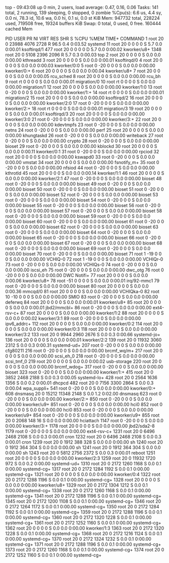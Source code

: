 top - 09:43:08 up 0 min,  2 users,  load average: 0.47, 0.16, 0.06
Tasks: 141 total,   2 running, 139 sleeping,   0 stopped,   0 zombie
%Cpu(s):  6.6 us,  4.4 sy,  0.0 ni, 78.3 id, 10.6 wa,  0.0 hi,  0.1 si,  0.0 st
KiB Mem:    947732 total,   228224 used,   719508 free,    19324 buffers
KiB Swap:        0 total,        0 used,        0 free.   160444 cached Mem

  PID USER      PR  NI    VIRT    RES    SHR S  %CPU %MEM     TIME+ COMMAND
    1 root      20   0   23988   4076   2728 R  96.5  0.4   0:03.52 systemd
   11 root      20   0       0      0      0 S   5.7  0.0   0:00.01 ksoftirqd/1
  477 root      20   0       0      0      0 D   5.7  0.0   0:00.02 kworker/u8+
 1348 root      20   0    5108   2396   2096 R   5.7  0.3   0:00.03 top
    2 root      20   0       0      0      0 S   0.0  0.0   0:00.00 kthreadd
    3 root      20   0       0      0      0 S   0.0  0.0   0:00.01 ksoftirqd/0
    4 root      20   0       0      0      0 S   0.0  0.0   0:00.03 kworker/0:0
    5 root       0 -20       0      0      0 S   0.0  0.0   0:00.00 kworker/0:+
    6 root      20   0       0      0      0 S   0.0  0.0   0:00.04 kworker/u8+
    7 root      20   0       0      0      0 S   0.0  0.0   0:00.05 rcu_sched
    8 root      20   0       0      0      0 S   0.0  0.0   0:00.00 rcu_bh
    9 root      rt   0       0      0      0 S   0.0  0.0   0:00.01 migration/0
   10 root      rt   0       0      0      0 S   0.0  0.0   0:00.00 migration/1
   12 root      20   0       0      0      0 S   0.0  0.0   0:00.00 kworker/1:0
   13 root       0 -20       0      0      0 S   0.0  0.0   0:00.00 kworker/1:+
   14 root      rt   0       0      0      0 S   0.0  0.0   0:00.01 migration/2
   15 root      20   0       0      0      0 S   0.0  0.0   0:00.00 ksoftirqd/2
   16 root      20   0       0      0      0 S   0.0  0.0   0:00.00 kworker/2:0
   17 root       0 -20       0      0      0 S   0.0  0.0   0:00.00 kworker/2:+
   18 root      rt   0       0      0      0 S   0.0  0.0   0:00.01 migration/3
   19 root      20   0       0      0      0 S   0.0  0.0   0:00.01 ksoftirqd/3
   20 root      20   0       0      0      0 S   0.0  0.0   0:00.00 kworker/3:0
   21 root       0 -20       0      0      0 S   0.0  0.0   0:00.00 kworker/3:+
   22 root      20   0       0      0      0 S   0.0  0.0   0:00.00 kdevtmpfs
   23 root       0 -20       0      0      0 S   0.0  0.0   0:00.00 netns
   24 root       0 -20       0      0      0 S   0.0  0.0   0:00.00 perf
   25 root      20   0       0      0      0 S   0.0  0.0   0:00.00 khungtaskd
   26 root       0 -20       0      0      0 S   0.0  0.0   0:00.00 writeback
   27 root       0 -20       0      0      0 S   0.0  0.0   0:00.00 crypto
   28 root       0 -20       0      0      0 S   0.0  0.0   0:00.00 bioset
   29 root       0 -20       0      0      0 S   0.0  0.0   0:00.00 kblockd
   30 root      20   0       0      0      0 S   0.0  0.0   0:00.11 kworker/0:1
   31 root       0 -20       0      0      0 S   0.0  0.0   0:00.00 rpciod
   32 root      20   0       0      0      0 S   0.0  0.0   0:00.00 kswapd0
   33 root       0 -20       0      0      0 S   0.0  0.0   0:00.00 vmstat
   34 root      20   0       0      0      0 S   0.0  0.0   0:00.00 fsnotify_m+
   35 root       0 -20       0      0      0 S   0.0  0.0   0:00.00 nfsiod
   44 root       0 -20       0      0      0 S   0.0  0.0   0:00.00 kthrotld
   45 root      20   0       0      0      0 S   0.0  0.0   0:00.14 kworker/1:1
   46 root      20   0       0      0      0 S   0.0  0.0   0:00.00 kworker/2:1
   47 root       0 -20       0      0      0 S   0.0  0.0   0:00.00 bioset
   48 root       0 -20       0      0      0 S   0.0  0.0   0:00.00 bioset
   49 root       0 -20       0      0      0 S   0.0  0.0   0:00.00 bioset
   50 root       0 -20       0      0      0 S   0.0  0.0   0:00.00 bioset
   51 root       0 -20       0      0      0 S   0.0  0.0   0:00.00 bioset
   52 root       0 -20       0      0      0 S   0.0  0.0   0:00.00 bioset
   53 root       0 -20       0      0      0 S   0.0  0.0   0:00.00 bioset
   54 root       0 -20       0      0      0 S   0.0  0.0   0:00.00 bioset
   55 root       0 -20       0      0      0 S   0.0  0.0   0:00.00 bioset
   56 root       0 -20       0      0      0 S   0.0  0.0   0:00.00 bioset
   57 root       0 -20       0      0      0 S   0.0  0.0   0:00.00 bioset
   58 root       0 -20       0      0      0 S   0.0  0.0   0:00.00 bioset
   59 root       0 -20       0      0      0 S   0.0  0.0   0:00.00 bioset
   60 root       0 -20       0      0      0 S   0.0  0.0   0:00.00 bioset
   61 root       0 -20       0      0      0 S   0.0  0.0   0:00.00 bioset
   62 root       0 -20       0      0      0 S   0.0  0.0   0:00.00 bioset
   63 root       0 -20       0      0      0 S   0.0  0.0   0:00.00 bioset
   64 root       0 -20       0      0      0 S   0.0  0.0   0:00.00 bioset
   65 root       0 -20       0      0      0 S   0.0  0.0   0:00.00 bioset
   66 root       0 -20       0      0      0 S   0.0  0.0   0:00.00 bioset
   67 root       0 -20       0      0      0 S   0.0  0.0   0:00.00 bioset
   68 root       0 -20       0      0      0 S   0.0  0.0   0:00.00 bioset
   69 root       0 -20       0      0      0 S   0.0  0.0   0:00.00 bioset
   70 root       0 -20       0      0      0 S   0.0  0.0   0:00.00 bioset
   71 root       1 -19       0      0      0 S   0.0  0.0   0:00.00 VCHIQ-0
   72 root       1 -19       0      0      0 S   0.0  0.0   0:00.00 VCHIQr-0
   73 root       0 -20       0      0      0 S   0.0  0.0   0:00.00 VCHIQs-0
   74 root       0 -20       0      0      0 S   0.0  0.0   0:00.00 iscsi_eh
   75 root       0 -20       0      0      0 S   0.0  0.0   0:00.00 dwc_otg
   76 root       0 -20       0      0      0 S   0.0  0.0   0:00.00 DWC Notifi+
   77 root      20   0       0      0      0 S   0.0  0.0   0:00.06 kworker/u8+
   78 root     -51   0       0      0      0 S   0.0  0.0   0:00.01 irq/92-mmc1
   79 root       0 -20       0      0      0 S   0.0  0.0   0:00.00 bioset
   80 root      20   0       0      0      0 S   0.0  0.0   0:00.36 mmcqd/0
   81 root      20   0       0      0      0 S   0.0  0.0   0:00.00 VCHIQka-0
   82 root      10 -10       0      0      0 S   0.0  0.0   0:00.00 SMIO
   83 root       0 -20       0      0      0 S   0.0  0.0   0:00.00 deferwq
   84 root      20   0       0      0      0 S   0.0  0.0   0:00.01 kworker/u8+
   85 root      20   0       0      0      0 S   0.0  0.0   0:00.01 jbd2/mmcbl+
   86 root       0 -20       0      0      0 S   0.0  0.0   0:00.00 ext4-rsv-c+
   87 root      20   0       0      0      0 S   0.0  0.0   0:00.00 kworker/1:2
   88 root      20   0       0      0      0 S   0.0  0.0   0:00.02 kworker/3:1
   89 root       0 -20       0      0      0 S   0.0  0.0   0:00.00 ipv6_addrc+
  112 root      20   0       0      0      0 S   0.0  0.0   0:00.00 kworker/0:2
  114 root      20   0       0      0      0 S   0.0  0.0   0:00.00 kworker/0:3
  118 root      20   0       0      0      0 S   0.0  0.0   0:00.00 kworker/3:2
  133 root      20   0    9944   2960   2676 S   0.0  0.3   0:00.66 systemd-jo+
  136 root      20   0       0      0      0 S   0.0  0.0   0:00.01 kworker/2:2
  139 root      20   0   11932   3060   2312 S   0.0  0.3   0:00.31 systemd-ud+
  207 root       0 -20       0      0      0 S   0.0  0.0   0:00.00 cfg80211
  216 root       0 -20       0      0      0 S   0.0  0.0   0:00.00 brcmf_wq/m+
  217 root      20   0       0      0      0 S   0.0  0.0   0:00.00 scsi_eh_0
  218 root       0 -20       0      0      0 S   0.0  0.0   0:00.00 scsi_tmf_0
  219 root      20   0       0      0      0 S   0.0  0.0   0:00.02 usb-storage
  220 root      20   0       0      0      0 S   0.0  0.0   0:00.00 brcmf_wdog+
  317 root       0 -20       0      0      0 S   0.0  0.0   0:00.00 bioset
  323 root       0 -20       0      0      0 S   0.0  0.0   0:00.00 kworker/1:+
  415 root      20   0    3852   2468   2188 S   0.0  0.3   0:00.05 systemd-lo+
  428 root      20   0    2564   1636   1356 S   0.0  0.2   0:00.01 dhcpcd
  482 root      20   0    7156   3300   2864 S   0.0  0.3   0:00.04 wpa_suppli+
  541 root       0 -20       0      0      0 S   0.0  0.0   0:00.00 kworker/0:+
  608 dnsmasq   20   0   15212  11348   2148 S   0.0  1.2   0:02.00 dnsmasq
  623 root       0 -20       0      0      0 S   0.0  0.0   0:00.00 kworker/2:+
  850 root       0 -20       0      0      0 S   0.0  0.0   0:00.00 kworker/u9+
  851 root       0 -20       0      0      0 S   0.0  0.0   0:00.00 hci0
  852 root       0 -20       0      0      0 S   0.0  0.0   0:00.00 hci0
  853 root       0 -20       0      0      0 S   0.0  0.0   0:00.00 kworker/u9+
  854 root       0 -20       0      0      0 S   0.0  0.0   0:00.00 kworker/u9+
  855 root      20   0    2068    148     16 S   0.0  0.0   0:00.00 hciattach
 1147 root       0 -20       0      0      0 S   0.0  0.0   0:00.00 kworker/3:+
 1178 root      20   0       0      0      0 S   0.0  0.0   0:00.00 jbd2/sda2-8
 1179 root       0 -20       0      0      0 S   0.0  0.0   0:00.00 ext4-rsv-c+
 1231 root      20   0    6496   2468   2108 S   0.0  0.3   0:00.01 cron
 1232 root      20   0    6496   2468   2108 S   0.0  0.3   0:00.01 cron
 1239 root      20   0    1912    388    328 S   0.0  0.0   0:00.00 sh
 1240 root      20   0    1912    364    304 S   0.0  0.0   0:00.00 sh
 1241 root      20   0    1912    364    304 S   0.0  0.0   0:00.00 sh
 1243 root      20   0    5812   2756   2372 S   0.0  0.3   0:00.01 reboot
 1251 root      20   0       0      0      0 S   0.0  0.0   0:00.00 kworker/2:3
 1259 root      20   0   11932   1720    972 S   0.0  0.2   0:00.00 systemd-ud+
 1310 root      20   0    2172   1260   1168 S   0.0  0.1   0:00.00 systemd-cg+
 1317 root      20   0    2172   1284   1192 S   0.0  0.1   0:00.00 systemd-cg+
 1321 root      20   0       0      0      0 S   0.0  0.0   0:00.00 kworker/0:4
 1322 root      20   0    2172   1288   1196 S   0.0  0.1   0:00.00 systemd-cg+
 1328 root      20   0       0      0      0 S   0.0  0.0   0:00.00 kworker/u8+
 1329 root      20   0    2172   1304   1212 S   0.0  0.1   0:00.00 systemd-cg+
 1338 root      20   0    2172   1260   1168 S   0.0  0.1   0:00.00 systemd-cg+
 1341 root      20   0    2172   1288   1196 S   0.0  0.1   0:00.00 systemd-cg+
 1345 root      20   0    2172   1200   1108 S   0.0  0.1   0:00.00 systemd-cg+
 1346 root      20   0    2172   1264   1172 S   0.0  0.1   0:00.00 systemd-cg+
 1350 root      20   0    2172   1284   1192 S   0.0  0.1   0:00.00 systemd-cg+
 1359 root      20   0    2172   1288   1196 S   0.0  0.1   0:00.00 systemd-cg+
 1360 root      20   0    2172   1320   1228 S   0.0  0.1   0:00.00 systemd-cg+
 1361 root      20   0    2172   1252   1160 S   0.0  0.1   0:00.00 systemd-cg+
 1362 root      20   0       0      0      0 S   0.0  0.0   0:00.00 kworker/1:3
 1363 root      20   0    2172   1320   1228 S   0.0  0.1   0:00.00 systemd-cg+
 1368 root      20   0    2172   1216   1124 S   0.0  0.1   0:00.00 systemd-cg+
 1370 root      20   0    2172   1324   1232 S   0.0  0.1   0:00.00 systemd-cg+
 1371 root      20   0    2172   1288   1196 S   0.0  0.1   0:00.00 systemd-cg+
 1373 root      20   0    2172   1260   1168 S   0.0  0.1   0:00.00 systemd-cg+
 1374 root      20   0    2172   1252   1160 S   0.0  0.1   0:00.00 systemd-cg+
